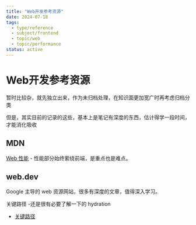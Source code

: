 ```yaml
---
title: "Web开发参考资源"
date: 2024-07-18
tags: 
  - type/reference
  - subject/frontend
  - topic/web
  - topic/performance
status: active
---
```


# Web开发参考资源

暂时比较杂，就先独立出来，作为未归档处理，在知识面更加宽广时再考虑归档分类

但是，其实目前的记录的这些，基本上是笔记有深度的东西，估计得学一段时间，才能消化吸收

## MDN

[Web 性能](https://developer.mozilla.org/zh-CN/docs/Web/Performance) - 性能部分始终萦绕前端，是重点也是难点。

## web.dev

Google 主导的 web 资源网站，很多有深度的文章，值得深入学习。

关键路径 -还是很有必要了解一下的 hydration

- [关键路径](https://web.dev/learn/performance/understanding-the-critical-path?continue=https%3A%2F%2Fweb.dev%2Flearn%2Fperformance&hl=zh-cn#article-https://web.dev/learn/performance/understanding-the-critical-path&hl=zh-cn) 